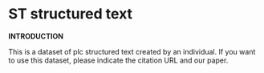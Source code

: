 # ST structured text
**INTRODUCTION**

This is a dataset of plc structured text created by an individual. If you want to use this dataset, please indicate the citation URL and our paper.

